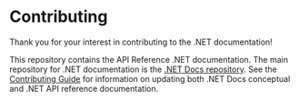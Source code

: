 # Contributing

Thank you for your interest in contributing to the .NET documentation!

This repository contains the API Reference .NET documentation. The main repository for .NET documentation is the [.NET Docs repository](https://github.com/dotnet/docs). See the [Contributing Guide](https://docs.microsoft.com/contribute/dotnet/dotnet-contribute) for information on updating both .NET Docs conceptual and .NET API reference documentation.
